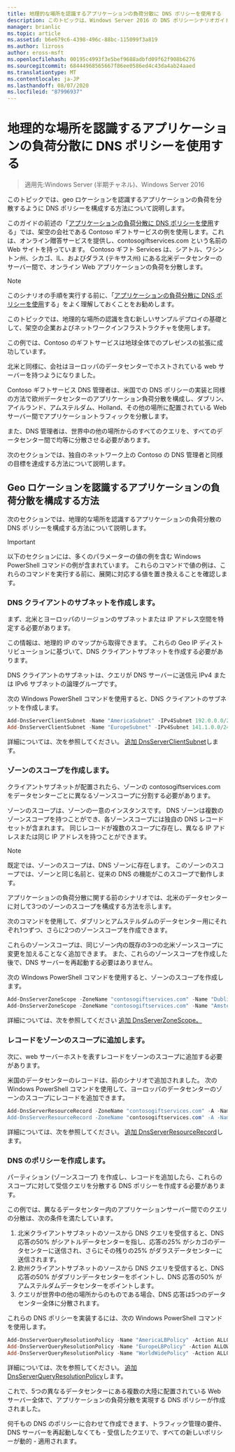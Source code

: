 ```yaml
---
title: 地理的な場所を認識するアプリケーションの負荷分散に DNS ポリシーを使用する
description: このトピックは、Windows Server 2016 の DNS ポリシーシナリオガイドに含まれています。
manager: brianlic
ms.topic: article
ms.assetid: b6e679c6-4398-496c-88bc-115099f3a819
ms.author: lizross
author: eross-msft
ms.openlocfilehash: 00195c4993f3e5bef9688adbfd09f62f908b6276
ms.sourcegitcommit: 68444968565667f86ee0586ed4c43da4ab24aaed
ms.translationtype: MT
ms.contentlocale: ja-JP
ms.lasthandoff: 08/07/2020
ms.locfileid: "87996937"
---
```

# <a name="use-dns-policy-for-application-load-balancing-with-geo-location-awareness"></a>地理的な場所を認識するアプリケーションの負荷分散に DNS ポリシーを使用する

>適用先:Windows Server (半期チャネル)、Windows Server 2016

このトピックでは、geo ロケーションを認識するアプリケーションの負荷を分散するように DNS ポリシーを構成する方法について説明します。

このガイドの前述の「[アプリケーションの負荷分散に DNS ポリシーを使用](./app-lb.md)する」では、架空の会社である Contoso ギフトサービスの例を使用します。これは、オンライン贈答サービスを提供し、contosogiftservices.com という名前の Web サイトを持っています。 Contoso ギフト Services は、シアトル、ワシントン州、シカゴ、IL、およびダラス (テキサス州) にある北米データセンターのサーバー間で、オンライン Web アプリケーションの負荷を分散します。

>[!NOTE]
>このシナリオの手順を実行する前に、「[アプリケーションの負荷分散に DNS ポリシーを使用](./app-lb.md)する」をよく理解しておくことをお勧めします。

このトピックでは、地理的な場所の認識を含む新しいサンプルデプロイの基礎として、架空の企業およびネットワークインフラストラクチャを使用します。

この例では、Contoso のギフトサービスは地球全体でのプレゼンスの拡張に成功しています。

北米と同様に、会社はヨーロッパのデータセンターでホストされている web サーバーを持つようになりました。

Contoso ギフトサービス DNS 管理者は、米国での DNS ポリシーの実装と同様の方法で欧州データセンターのアプリケーション負荷分散を構成し、ダブリン、アイルランド、アムステルダム、Holland、その他の場所に配置されている Web サーバー間でアプリケーショントラフィックを分散します。

また、DNS 管理者は、世界中の他の場所からのすべてのクエリを、すべてのデータセンター間で均等に分散させる必要があります。

次のセクションでは、独自のネットワーク上の Contoso の DNS 管理者と同様の目標を達成する方法について説明します。

## <a name="how-to-configure-application-load-balancing-with-geo-location-awareness"></a>Geo ロケーションを認識するアプリケーションの負荷分散を構成する方法

次のセクションでは、地理的な場所を認識するアプリケーションの負荷分散の DNS ポリシーを構成する方法について説明します。

>[!IMPORTANT]
>以下のセクションには、多くのパラメーターの値の例を含む Windows PowerShell コマンドの例が含まれています。 これらのコマンドで値の例は、これらのコマンドを実行する前に、展開に対応する値を置き換えることを確認します。

### <a name="create-the-dns-client-subnets"></a><a name="bkmk_clientsubnets"></a>DNS クライアントのサブネットを作成します。

まず、北米とヨーロッパのリージョンのサブネットまたは IP アドレス空間を特定する必要があります。

この情報は、地理的 IP のマップから取得できます。 これらの Geo IP ディストリビューションに基づいて、DNS クライアントサブネットを作成する必要があります。

DNS クライアントのサブネットは、クエリが DNS サーバーに送信元 IPv4 または IPv6 サブネットの論理グループです。

次の Windows PowerShell コマンドを使用すると、DNS クライアントのサブネットを作成します。

```powershell
Add-DnsServerClientSubnet -Name "AmericaSubnet" -IPv4Subnet 192.0.0.0/24,182.0.0.0/24
Add-DnsServerClientSubnet -Name "EuropeSubnet" -IPv4Subnet 141.1.0.0/24,151.1.0.0/24
```

詳細については、次を参照してください。 [追加 DnsServerClientSubnet](/powershell/module/dnsserver/add-dnsserverclientsubnet?view=win10-ps)します。

### <a name="create-the-zone-scopes"></a><a name="bkmk_zscopes2"></a>ゾーンのスコープを作成します。

クライアントサブネットが配置されたら、ゾーンの contosogiftservices.com をデータセンターごとに異なるゾーンスコープに分割する必要があります。

ゾーンのスコープは、ゾーンの一意のインスタンスです。 DNS ゾーンは複数のゾーンスコープを持つことができ、各ゾーンスコープには独自の DNS レコードセットが含まれます。 同じレコードが複数のスコープに存在し、異なる IP アドレスまたは同じ IP アドレスを持つことができます。

>[!NOTE]
>既定では、ゾーンのスコープは、DNS ゾーンに存在します。 このゾーンのスコープでは、ゾーンと同じ名前と、従来の DNS の機能がこのスコープで動作します。

アプリケーションの負荷分散に関する前のシナリオでは、北米のデータセンターに対して3つのゾーンのスコープを構成する方法を示します。

次のコマンドを使用して、ダブリンとアムステルダムのデータセンター用にそれぞれ1つずつ、さらに2つのゾーンスコープを作成できます。

これらのゾーンスコープは、同じゾーン内の既存の3つの北米ゾーンスコープに変更を加えることなく追加できます。 また、これらのゾーンスコープを作成した後で、DNS サーバーを再起動する必要はありません。

次の Windows PowerShell コマンドを使用すると、ゾーンのスコープを作成します。

```powershell
Add-DnsServerZoneScope -ZoneName "contosogiftservices.com" -Name "DublinZoneScope"
Add-DnsServerZoneScope -ZoneName "contosogiftservices.com" -Name "AmsterdamZoneScope"
```

詳細については、次を参照してください [追加 DnsServerZoneScope。](/powershell/module/dnsserver/add-dnsserverzonescope?view=win10-ps)

### <a name="add-records-to-the-zone-scopes"></a><a name="bkmk_records2"></a>レコードをゾーンのスコープに追加します。

次に、web サーバーホストを表すレコードをゾーンのスコープに追加する必要があります。

米国のデータセンターのレコードは、前のシナリオで追加されました。 次の Windows PowerShell コマンドを使用して、ヨーロッパのデータセンターのゾーンのスコープにレコードを追加できます。

```powershell
Add-DnsServerResourceRecord -ZoneName "contosogiftservices.com" -A -Name "www" -IPv4Address "151.1.0.1" -ZoneScope "DublinZoneScope”
Add-DnsServerResourceRecord -ZoneName "contosogiftservices.com" -A -Name "www" -IPv4Address "141.1.0.1" -ZoneScope "AmsterdamZoneScope"
```

詳細については、次を参照してください。 [追加 DnsServerResourceRecord](/powershell/module/dnsserver/add-dnsserverresourcerecord?view=win10-ps)します。

### <a name="create-the-dns-policies"></a><a name="bkmk_policies2"></a>DNS のポリシーを作成します。

パーティション (ゾーンスコープ) を作成し、レコードを追加したら、これらのスコープに対して受信クエリを分散する DNS ポリシーを作成する必要があります。

この例では、異なるデータセンター内のアプリケーションサーバー間でのクエリの分散は、次の条件を満たしています。

1. 北米クライアントサブネットのソースから DNS クエリを受信すると、DNS 応答の50% がシアトルデータセンターを指し、応答の25% がシカゴのデータセンターに送信され、さらにその残りの25% がダラスデータセンターに送信されます。
2. 欧州クライアントサブネットのソースから DNS クエリを受信すると、DNS 応答の50% がダブリンデータセンターをポイントし、DNS 応答の50% がアムステルダムデータセンターをポイントします。
3. クエリが世界中の他の場所からのものである場合、DNS 応答は5つのデータセンター全体に分散されます。

これらの DNS ポリシーを実装するには、次の Windows PowerShell コマンドを使用します。

```powershell
Add-DnsServerQueryResolutionPolicy -Name "AmericaLBPolicy" -Action ALLOW -ClientSubnet "eq,AmericaSubnet" -ZoneScope "SeattleZoneScope,2;ChicagoZoneScope,1; TexasZoneScope,1" -ZoneName "contosogiftservices.com" –ProcessingOrder 1
Add-DnsServerQueryResolutionPolicy -Name "EuropeLBPolicy" -Action ALLOW -ClientSubnet "eq,EuropeSubnet" -ZoneScope "DublinZoneScope,1;AmsterdamZoneScope,1" -ZoneName "contosogiftservices.com" -ProcessingOrder 2
Add-DnsServerQueryResolutionPolicy -Name "WorldWidePolicy" -Action ALLOW -FQDN "eq,*.contoso.com" -ZoneScope "SeattleZoneScope,1;ChicagoZoneScope,1; TexasZoneScope,1;DublinZoneScope,1;AmsterdamZoneScope,1" -ZoneName "contosogiftservices.com" -ProcessingOrder 3
```

詳細については、次を参照してください。 [追加 DnsServerQueryResolutionPolicy](/powershell/module/dnsserver/add-dnsserverqueryresolutionpolicy?view=win10-ps)します。

これで、5つの異なるデータセンターにある複数の大陸に配置されている Web サーバー全体で、アプリケーションの負荷分散を実現する DNS ポリシーが作成されました。

何千もの DNS のポリシーに合わせて作成できます、トラフィック管理の要件、DNS サーバーを再起動しなくても - 受信したクエリで、すべての新しいポリシーが動的 - 適用されます。